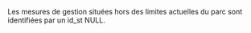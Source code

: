 Les mesures de gestion situées hors des limites actuelles du parc sont identifiées par un id_st NULL.
